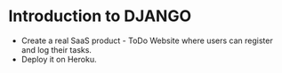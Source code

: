 # Introduction to DJANGO
* Create a real SaaS product - ToDo Website where users can register and log their tasks.
* Deploy it on Heroku.